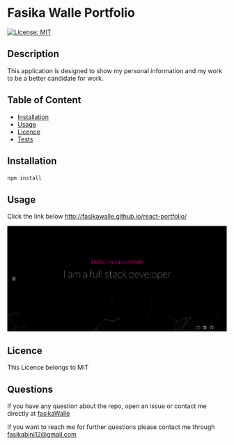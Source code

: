# Fasika Walle Portfolio

[![License: MIT](https://img.shields.io/badge/License-MIT-yellow.svg)](https://opensource.org/licenses/MIT)

## Description

This application is designed to show my personal information and my work to be a better candidate for work.

## Table of Content

- [Installation](#Installation)
- [Usage](#Usage)
- [Licence](#Licence)
- [Tests](#Tests)

## Installation

`npm install`

## Usage

Click the link below
http://fasikawalle.github.io/react-portfolio/

![project image](./src/assets/images/portfolio.png)

## Licence

This Licence belongs to MIT

## Questions

If you have any question about the repo, open an issue or contact me directly at [fasikaWalle](https://github.com/fasikaWalle/)

If you want to reach me for further questions please contact me through fasikabini12@gmail.com
